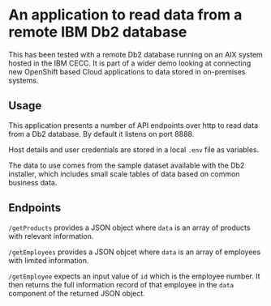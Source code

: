 # An application to read data from a remote IBM Db2 database
This has been tested with a remote Db2 database running on an AIX system hosted in the IBM CECC. It is part of a wider demo looking at connecting new OpenShift based Cloud applications to data stored in on-premises systems.

## Usage
This application presents a number of API endpoints over http to read data from a Db2 database. By default it listens on port 8888.

Host details and user credentials are stored in a local `.env` file as variables.

The data to use comes from the sample dataset available with the Db2 installer, which includes small scale tables of data based on common business data.

## Endpoints
`/getProducts` provides a JSON object where `data` is an array of products with relevant information.

`/getEmployees` provides a JSON objcet where `data` is an array of employees with limited information.

`/getEmployee` expects an input value of `id` which is the employee number. It then returns the full information record of that employee in the `data` component of the returned JSON object.